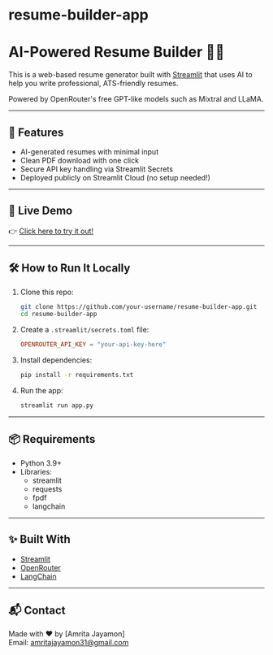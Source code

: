# resume-builder-app
# AI-Powered Resume Builder 🧠📄

This is a web-based resume generator built with [Streamlit](https://streamlit.io/) that uses AI to help you write professional, ATS-friendly resumes.

Powered by OpenRouter's free GPT-like models such as Mixtral and LLaMA.

---

## 🔧 Features

- AI-generated resumes with minimal input
- Clean PDF download with one click
- Secure API key handling via Streamlit Secrets
- Deployed publicly on Streamlit Cloud (no setup needed!)

---

## 🚀 Live Demo

👉 [Click here to try it out!](https://resume-builder-app-wuvkaly2ubbqydvrjqrcny.streamlit.app/)

---

## 🛠 How to Run It Locally

1. Clone this repo:
    ```bash
    git clone https://github.com/your-username/resume-builder-app.git
    cd resume-builder-app
    ```

2. Create a `.streamlit/secrets.toml` file:
    ```toml
    OPENROUTER_API_KEY = "your-api-key-here"
    ```

3. Install dependencies:
    ```bash
    pip install -r requirements.txt
    ```

4. Run the app:
    ```bash
    streamlit run app.py
    ```

---

## 📦 Requirements

- Python 3.9+
- Libraries:
  - streamlit
  - requests
  - fpdf
  - langchain

---

## ✨ Built With

- [Streamlit](https://streamlit.io/)
- [OpenRouter](https://openrouter.ai/)
- [LangChain](https://www.langchain.com/)

---

## 📬 Contact

Made with ❤️ by [Amrita Jayamon]  
Email: amritajayamon31@gmail.com
